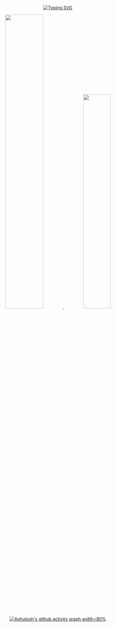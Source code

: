 <div align="center">   

[![Typing SVG](https://readme-typing-svg.demolab.com?font=Fira+Code&size=30&pause=1000&color=7A4495&center=true&width=435&lines=Seize+the+Day)](https://git.io/typing-svg)


<!-- ![](http://github-profile-summary-cards.vercel.app/api/cards/stats?username=jwor12427&theme=moonlight)
![](http://github-profile-summary-cards.vercel.app/api/cards/productive-time?username=jwor12427&theme=moonlight&utcOffset=8)
![](http://github-profile-summary-cards.vercel.app/api/cards/repos-per-language?username=jwor12427&theme=moonlight)
![](http://github-profile-summary-cards.vercel.app/api/cards/most-commit-language?username=jwor12427&theme=moonlight) -->

 <a href="https://github.com/anuraghazra/github-readme-stats">
  <img src="https://github-readme-stats.vercel.app/api?username=jwor12427&show_icons=true&theme=material-palenight&hide_border=true&bg_color=20232a&icon_color=E3E3E3A8&text_color=fff&title_color=918FE0" width=49.2% />
 </a>
 <a href="https://github.com/jwor12427/github-readme-stats">
 <img src="https://github-readme-stats.vercel.app/api/top-langs/?username=jwor12427&layout=compact&theme=dracula" width=42%  />
 </a>




[![Ashutosh's github activity graph width=80% ](https://activity-graph.herokuapp.com/graph?username=jwor12427&theme=rogue)](https://github.com/jwor12427/github-readme-activity-graph)   



</div>
